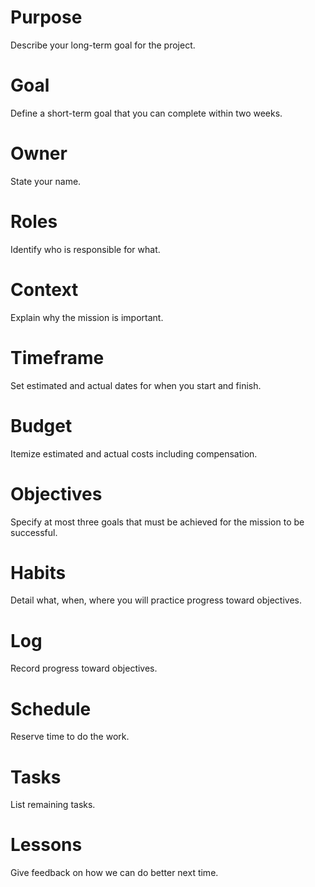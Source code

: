 # Purpose
Describe your long-term goal for the project.

# Goal
Define a short-term goal that you can complete within two weeks.

# Owner
State your name.

# Roles
Identify who is responsible for what.

# Context
Explain why the mission is important.

# Timeframe
Set estimated and actual dates for when you start and finish.

# Budget
Itemize estimated and actual costs including compensation.

# Objectives
Specify at most three goals that must be achieved for the mission to be successful.

# Habits
Detail what, when, where you will practice progress toward objectives.

# Log
Record progress toward objectives.

# Schedule
Reserve time to do the work.

# Tasks
List remaining tasks.

# Lessons
Give feedback on how we can do better next time.
